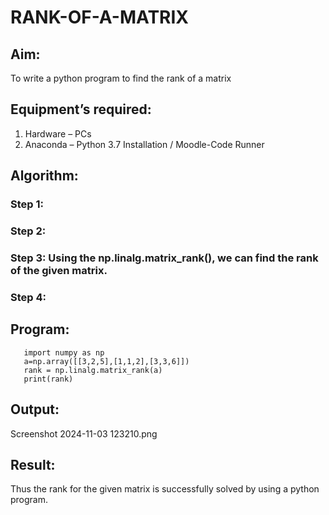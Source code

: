 # RANK-OF-A-MATRIX
## Aim:
To write a python program to find the rank of a matrix
## Equipment’s required:
1. 	Hardware – PCs
2. 	Anaconda – Python 3.7 Installation / Moodle-Code Runner
## Algorithm:
### Step 1: 
### Step 2: 
### Step 3: Using the np.linalg.matrix_rank(), we can find the rank of the given matrix.
### Step 4: 
## Program:
```
   import numpy as np
   a=np.array([[3,2,5],[1,1,2],[3,3,6]])
   rank = np.linalg.matrix_rank(a)
   print(rank)
```   

## Output:
Screenshot 2024-11-03 123210.png
## Result:
Thus the rank for the given matrix is successfully solved by  using a python program.


